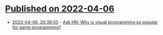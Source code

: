# [Published on 2022-04-06](index.md)

* [2022-04-06, 20:39:05](https://news.ycombinator.com/item?id=30937201) - [Ask HN: Why is visual programming so popular for game programming?](https://news.ycombinator.com/item?id=30937201)
